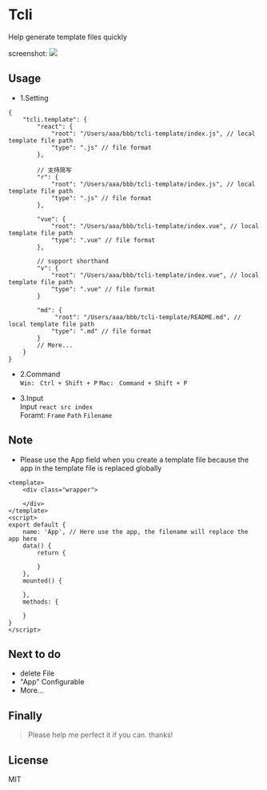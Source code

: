 # Tcli
Help generate template files quickly

screenshot:
![](./show.gif)

##  Usage
- 1.Setting
```
{
    "tcli.template": {
        "react": { 
            "root": "/Users/aaa/bbb/tcli-template/index.js", // local template file path
            "type": ".js" // file format
        },

        // 支持简写
        "r": {
            "root": "/Users/aaa/bbb/tcli-template/index.js", // local template file path
            "type": ".js" // file format
        },

        "vue": {
            "root": "/Users/aaa/bbb/tcli-template/index.vue", // local template file path
            "type": ".vue" // file format
        },

        // support shorthand
        "v": {
            "root": "/Users/aaa/bbb/tcli-template/index.vue", // local template file path
            "type": ".vue" // file format
        }

        "md": {
             "root": "/Users/aaa/bbb/tcli-template/README.md", // local template file path
            "type": ".md" // file format
        }
        // More...
    }
}
```

- 2.Command  
`Win: `  `Ctrl + Shift + P`
`Mac: `  `Command + Shift + P`

- 3.Input  
Input `react src index`  
Foramt: `Frame` `Path` `Filename`


## Note
- Please use the App field when you create a template file because the app in the template file is replaced globally
```
<template>
    <div class="wrapper">

    </div>
</template>
<script>
export default {
    name: 'App', // Here use the app, the filename will replace the app here
    data() {
        return {

        }
    },
    mounted() {
        
    },
    methods: {

    }
}
</script>
```

## Next to do
- delete File
- "App" Configurable
- More...

## Finally
> Please help me perfect it if you can. thanks!

## License
MIT
